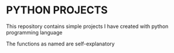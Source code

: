 # PYTHON PROJECTS
This repository contains simple projects I have created with python programming language

The functions as named are self-explanatory
